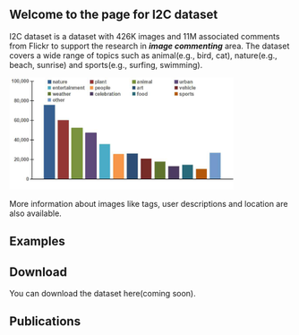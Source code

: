 ## Welcome to the page for I2C dataset
I2C dataset is a dataset with 426K images and 11M associated comments from Flickr to support the research in **_image_ _commenting_** area. The dataset covers a wide range of topics such as animal(e.g., bird, cat), nature(e.g., beach, sunrise) and sports(e.g., surfing, swimming).

<img src="https://github.com/helloResearch/I2C_Dataset/blob/master/distribution.jpg" width=400 height=200 /><p>
More information about images like tags, user descriptions and location are also available.

## Examples

## Download
You can download the dataset here(coming soon).

## Publications

